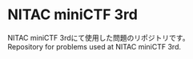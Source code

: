 # NITAC miniCTF 3rd

NITAC miniCTF 3rdにて使用した問題のリポジトリです。  
Repository for problems used at NITAC miniCTF 3rd.
